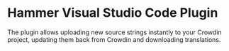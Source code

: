 

# Hammer Visual Studio Code Plugin 

The plugin allows uploading new source strings instantly to your Crowdin project, updating them back from Crowdin and downloading translations.
